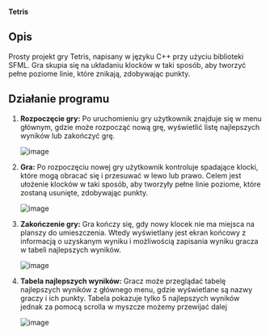 **Tetris**

## Opis

Prosty projekt gry Tetris, napisany w języku C++ przy użyciu biblioteki SFML. Gra skupia się na układaniu klocków w taki sposób, aby tworzyć pełne poziome linie, które znikają, zdobywając punkty. 

## Działanie programu

1. **Rozpoczęcie gry:** Po uruchomieniu gry użytkownik znajduje się w menu głównym, gdzie może rozpocząć nową grę, wyświetlić listę najlepszych wyników lub zakończyć grę.

   ![image](https://github.com/kxkarcz/jipp/assets/76162499/2ee8f49b-cf2e-4a0a-a5ff-6d1a907e4329)

2. **Gra:** Po rozpoczęciu nowej gry użytkownik kontroluje spadające klocki, które mogą obracać się i przesuwać w lewo lub prawo. Celem jest ułożenie klocków w taki sposób, aby tworzyły pełne linie poziome, które zostaną usunięte, zdobywając punkty.

   ![image](https://github.com/kxkarcz/jipp/assets/76162499/d3b89bac-71da-49f1-9061-07a8b86a4c8f)

3. **Zakończenie gry:** Gra kończy się, gdy nowy klocek nie ma miejsca na planszy do umieszczenia. Wtedy wyświetlany jest ekran końcowy z informacją o uzyskanym wyniku i możliwością zapisania wyniku gracza w tabeli najlepszych wyników.

   ![image](https://github.com/kxkarcz/jipp/assets/76162499/89539b67-2382-4129-82cb-6b7b7349b597)

4. **Tabela najlepszych wyników:** Gracz może przeglądać tabelę najlepszych wyników z głównego menu, gdzie wyświetlane są nazwy graczy i ich punkty. Tabela pokazuje tylko 5 najlepszych wyników jednak za pomocą scrolla w myszcze możemy przewijać dalej

   ![image](https://github.com/kxkarcz/jipp/assets/76162499/5208441d-83a1-4721-9110-a50b70595fd4)

